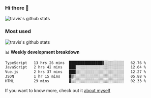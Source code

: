 ### Hi there 👋

<!--
**HondryTravis/HondryTravis** is a ✨ _special_ ✨ repository because its `README.md` (this file) appears on your GitHub profile.

Here are some ideas to get you started:

- 🔭 I’m currently working on ...
- 🌱 I’m currently learning ...
- 👯 I’m looking to collaborate on ...
- 🤔 I’m looking for help with ...
- 💬 Ask me about ...
- 📫 How to reach me: ...
- 😄 Pronouns: ...
- ⚡ Fun fact: ...
-->

![travis's github stats](https://github-readme-stats.vercel.app/api?username=HondryTravis&hide=stars)
### Most used
![travis's github stats](https://github-readme-stats.anuraghazra1.vercel.app/api/top-langs/?username=HondryTravis&layout=compact&hide_title=true)

📊 **Weekly development breakdown**

<!--START_SECTION:waka-->

```txt
TypeScript   13 hrs 26 mins  ███████████████▓░░░░░░░░░   62.76 %
JavaScript   2 hrs 42 mins   ███░░░░░░░░░░░░░░░░░░░░░░   12.64 %
Vue.js       2 hrs 37 mins   ███░░░░░░░░░░░░░░░░░░░░░░   12.27 %
JSON         1 hr 15 mins    █▒░░░░░░░░░░░░░░░░░░░░░░░   05.88 %
HTML         29 mins         ▓░░░░░░░░░░░░░░░░░░░░░░░░   02.33 %
```

<!--END_SECTION:waka-->

If you want to know more, check out it [about myself](https://hondrytravis.github.io/)
